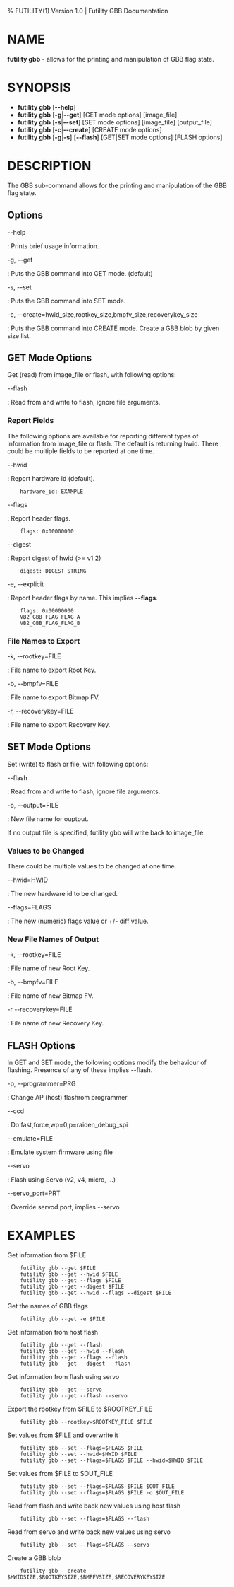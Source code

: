 % FUTILITY(1) Version 1.0 | Futility GBB Documentation

NAME
====

**futility gbb** - allows for the printing and manipulation of GBB flag state.

SYNOPSIS
========

- **futility gbb** \[**\--help**]
- **futility gbb** \[**-g**|**--get**] \[GET mode options] \[image_file]
- **futility gbb** \[**-s**|**--set**] \[SET mode options] \[image_file] \[output_file]
- **futility gbb** \[**-c**|**--create**] \[CREATE mode options]
- **futility gbb** \[**-g**|**-s**] \[**\--flash**] \[GET|SET mode options] \[FLASH options]

DESCRIPTION
===========

The GBB sub-command allows for the printing and manipulation of the GBB flag state.

Options
-------

\--help

:   Prints brief usage information.

-g, \--get

:   Puts the GBB command into GET mode. (default)

-s, \--set

:   Puts the GBB command into SET mode.

-c, \--create=hwid_size,rootkey_size,bmpfv_size,recoverykey_size

:   Puts the GBB command into CREATE mode. Create a GBB blob by given size list.

GET Mode Options
----------------

Get (read) from image_file or flash, with following options:

\--flash

:   Read from and write to flash, ignore file arguments.

### Report Fields

The following options are available for reporting different types of information
from image_file or flash. The default is returning hwid. There could be multiple
fields to be reported at one time.

\--hwid

:   Report hardware id (default).

        hardware_id: EXAMPLE

\--flags

:   Report header flags.

        flags: 0x00000000

\--digest

:  Report digest of hwid (>= v1.2)

        digest: DIGEST_STRING

-e, \--explicit

:   Report header flags by name. This implies **\--flags**.

        flags: 0x00000000
        VB2_GBB_FLAG_FLAG_A
        VB2_GBB_FLAG_FLAG_B

### File Names to Export

-k, \--rootkey=FILE

:   File name to export Root Key.

-b, \--bmpfv=FILE

:   File name to export Bitmap FV.

-r, \--recoverykey=FILE

:   File name to export Recovery Key.

SET Mode Options
----------------

Set (write) to flash or file, with following options:

\--flash

:   Read from and write to flash, ignore file arguments.

-o, \--output=FILE

:   New file name for ouptput.

If no output file is specified, futility gbb will write back to image_file.

### Values to be Changed

There could be multiple values to be changed at one time.

\--hwid=HWID

:   The new hardware id to be changed.

\--flags=FLAGS

:   The new (numeric) flags value or +/- diff value.

### New File Names of Output

-k, \--rootkey=FILE

:   File name of new Root Key.

-b, \--bmpfv=FILE

:   File name of new Bitmap FV.

 -r  \--recoverykey=FILE

 :  File name of new Recovery Key.

FLASH Options
-------------

In GET and SET mode, the following options modify the behaviour of flashing.
Presence of any of these implies \--flash.

-p, \--programmer=PRG

:   Change AP (host) flashrom programmer

\--ccd

:   Do fast,force,wp=0,p=raiden_debug_spi

\--emulate=FILE

:   Emulate system firmware using file

\--servo

:   Flash using Servo (v2, v4, micro, ...)

\--servo_port=PRT

:   Override servod port, implies \--servo

EXAMPLES
========

Get information from $FILE

        futility gbb --get $FILE
        futility gbb --get --hwid $FILE
        futility gbb --get --flags $FILE
        futility gbb --get --digest $FILE
        futility gbb --get --hwid --flags --digest $FILE

Get the names of GBB flags

        futility gbb --get -e $FILE

Get information from host flash

        futility gbb --get --flash
        futility gbb --get --hwid --flash
        futility gbb --get --flags --flash
        futility gbb --get --digest --flash

Get information from flash using servo

        futility gbb --get --servo
        futility gbb --get --flash --servo

Export the rootkey from $FILE to $ROOTKEY_FILE

        futility gbb --rootkey=$ROOTKEY_FILE $FILE

Set values from $FILE and overwrite it

        futility gbb --set --flags=$FLAGS $FILE
        futility gbb --set --hwid=$HWID $FILE
        futility gbb --set --flags=$FLAGS $FILE --hwid=$HWID $FILE

Set values from $FILE to $OUT_FILE

        futility gbb --set --flags=$FLAGS $FILE $OUT_FILE
        futility gbb --set --flags=$FLAGS $FILE -o $OUT_FILE

Read from flash and write back new values using host flash

        futility gbb --set --flags=$FLAGS --flash

Read from servo and write back new values using servo

        futility gbb --set --flags=$FLAGS --servo

Create a GBB blob

        futility gbb --create $HWIDSIZE,$ROOTKEYSIZE,$BMPFVSIZE,$RECOVERYKEYSIZE
